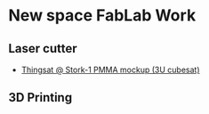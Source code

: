 # New space FabLab Work

## Laser cutter
* [Thingsat @ Stork-1 PMMA mockup (3U cubesat)](thingsat-3u-mockup)

## 3D Printing


